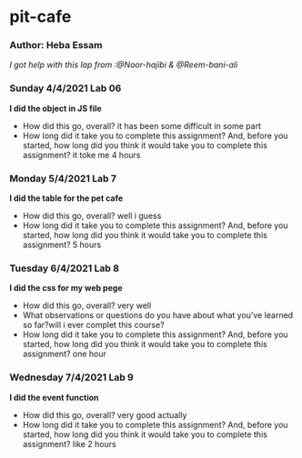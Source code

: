 # pit-cafe
### Author: Heba Essam

*I got help with this lap from :@Noor-hajibi & @Reem-bani-ali*

### Sunday 4/4/2021 Lab 06
**I did the object in JS file**
<ul>
<li>How did this go, overall? it has been some difficult in some part </li>
<li>How long did it take you to complete this assignment? And, before you started, how long did you think it would take you to complete this assignment? it toke me 4 hours</li>
</ul>

### Monday 5/4/2021 Lab 7
**I did the table for the pet cafe**
<ul>
<li>How did this go, overall? well i guess</li>
<li>How long did it take you to complete this assignment? And, before you started, how long did you think it would take you to complete this assignment? 5 hours</li>
</ul>

### Tuesday 6/4/2021 Lab 8
**I did the css for my web pege**
<ul>
<li>How did this go, overall? very well </li>
<li>What observations or questions do you have about what you’ve learned so far?will i ever complet this course?</li>
<li>How long did it take you to complete this assignment? And, before you started, how long did you think it would take you to complete this assignment? one hour</li>
</ul>

### Wednesday 7/4/2021 Lab 9
**I did the event function**
<ul>
<li>How did this go, overall? very good actually </li>
<li>How long did it take you to complete this assignment? And, before you started, how long did you think it would take you to complete this assignment? like 2 hours</li>